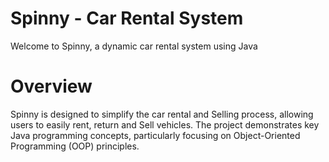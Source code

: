 # Spinny - Car Rental System
Welcome to Spinny, a dynamic car rental system using Java

# Overview
Spinny is designed to simplify the car rental and Selling process, allowing users to easily rent, return and Sell vehicles. The project demonstrates key Java programming concepts, particularly focusing on Object-Oriented Programming (OOP) principles.
